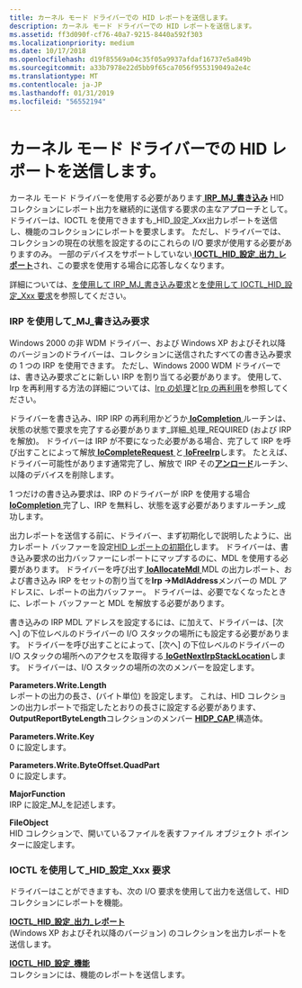 ```yaml
---
title: カーネル モード ドライバーでの HID レポートを送信します。
description: カーネル モード ドライバーでの HID レポートを送信します。
ms.assetid: ff3d090f-cf76-40a7-9215-8440a592f303
ms.localizationpriority: medium
ms.date: 10/17/2018
ms.openlocfilehash: d19f85569a04c35f05a9937afdaf16737e5a849b
ms.sourcegitcommit: a33b7978e22d5bb9f65ca7056f955319049a2e4c
ms.translationtype: MT
ms.contentlocale: ja-JP
ms.lasthandoff: 01/31/2019
ms.locfileid: "56552194"
---
```

# <a name="sending-hid-reports-by-kernel-mode-drivers"></a>カーネル モード ドライバーでの HID レポートを送信します。


カーネル モード ドライバーを使用する必要があります[ **IRP\_MJ\_書き込み**](https://msdn.microsoft.com/library/windows/hardware/ff550819) HID コレクションにレポート出力を継続的に送信する要求の主なアプローチとして。 ドライバーは、IOCTL を使用できますも\_HID\_設定\_*Xxx*出力レポートを送信し、機能のコレクションにレポートを要求します。 ただし、ドライバーでは、コレクションの現在の状態を設定するのにこれらの I/O 要求が使用する必要がありますのみ。 一部のデバイスをサポートしていない[ **IOCTL\_HID\_設定\_出力\_レポート**](https://msdn.microsoft.com/library/windows/hardware/ff541196)され、この要求を使用する場合に応答しなくなります。

詳細については、[を使用して IRP\_MJ\_書き込み要求](#using-irp-mj-write-requests)と[を使用して IOCTL\_HID\_設定\_Xxx 要求](#using-ioctl-hid-set-xxx-requests)を参照してください。

### <a href="" id="using-irp-mj-write-requests"></a>IRP を使用して\_MJ\_書き込み要求

Windows 2000 の非 WDM ドライバー、および Windows XP およびそれ以降のバージョンのドライバーは、コレクションに送信されたすべての書き込み要求の 1 つの IRP を使用できます。 ただし、Windows 2000 WDM ドライバーでは、書き込み要求ごとに新しい IRP を割り当てる必要があります。 使用して、Irp を再利用する方法の詳細については、[Irp の処理](https://msdn.microsoft.com/library/windows/hardware/ff546847)と[Irp の再利用](https://msdn.microsoft.com/library/windows/hardware/ff561107)を参照してください。

ドライバーを書き込み、IRP IRP の再利用かどうか[ **IoCompletion** ](https://msdn.microsoft.com/library/windows/hardware/ff548354)ルーチンは、状態の状態で要求を完了する必要があります\_詳細\_処理\_REQUIRED (および IRP を解放)。 ドライバーは IRP が不要になった必要がある場合、完了して IRP を呼び出すことによって解放[ **IoCompleteRequest** ](https://msdn.microsoft.com/library/windows/hardware/ff548343)と[ **IoFreeIrp**](https://msdn.microsoft.com/library/windows/hardware/ff549113)します。 たとえば、ドライバー可能性があります通常完了し、解放で IRP その[**アンロード**](https://msdn.microsoft.com/library/windows/hardware/ff564886)ルーチン、以降のデバイスを削除します。

1 つだけの書き込み要求は、IRP のドライバーが IRP を使用する場合[ **IoCompletion** ](https://msdn.microsoft.com/library/windows/hardware/ff548354)完了し、IRP を無料し、状態を返す必要がありますルーチン\_成功します。

出力レポートを送信する前に、ドライバー、まず初期化しで説明したように、出力レポート バッファーを設定[HID レポートの初期化](initializing-hid-reports.md)します。 ドライバーは、書き込み要求の出力バッファーにレポートにマップするのに、MDL を使用する必要があります。 ドライバーを呼び出す[ **IoAllocateMdl** ](https://msdn.microsoft.com/library/windows/hardware/ff548263) MDL の出力レポート、および書き込み IRP をセットの割り当てを**Irp -&gt;MdlAddress**メンバーの MDL アドレスに、レポートの出力バッファー。 ドライバーは、必要でなくなったときに、レポート バッファーと MDL を解放する必要があります。

書き込みの IRP MDL アドレスを設定するには、に加えて、ドライバーは、[次へ] の下位レベルのドライバーの I/O スタックの場所にも設定する必要があります。 ドライバーを呼び出すことによって、[次へ] の下位レベルのドライバーの I/O スタックの場所へのアクセスを取得する[ **IoGetNextIrpStackLocation**](https://msdn.microsoft.com/library/windows/hardware/ff549266)します。 ドライバーは、I/O スタックの場所の次のメンバーを設定します。

<a href="" id="parameters-write-length"></a>**Parameters.Write.Length**  
レポートの出力の長さ、(バイト単位) を設定します。 これは、HID コレクションの出力レポートで指定したとおりの長さに設定する必要があります、 **OutputReportByteLength**コレクションのメンバー [ **HIDP\_CAP** ](https://msdn.microsoft.com/library/windows/hardware/ff539697)構造体。

<a href="" id="parameters-write-key"></a>**Parameters.Write.Key**  
0 に設定します。

<a href="" id="parameters-write-byteoffset-quadpart"></a>**Parameters.Write.ByteOffset.QuadPart**  
0 に設定します。

<a href="" id="majorfunction"></a>**MajorFunction**  
IRP に設定\_MJ\_を記述します。

<a href="" id="fileobject"></a>**FileObject**  
HID コレクションで、開いているファイルを表すファイル オブジェクト ポインターに設定します。

### <a href="" id="using-ioctl-hid-set-xxx-requests"></a>IOCTL を使用して\_HID\_設定\_Xxx 要求

ドライバーはことができますも、次の I/O 要求を使用して出力を送信して、HID コレクションにレポートを機能。

<a href="" id="ioctl-hid-set-output-report"></a>[**IOCTL\_HID\_設定\_出力\_レポート**](https://msdn.microsoft.com/library/windows/hardware/ff541196)  
(Windows XP およびそれ以降のバージョン) のコレクションを出力レポートを送信します。

<a href="" id="ioctl-hid-set-feature"></a>[**IOCTL\_HID\_設定\_機能**](https://msdn.microsoft.com/library/windows/hardware/ff541176)  
コレクションには、機能のレポートを送信します。

 

 




